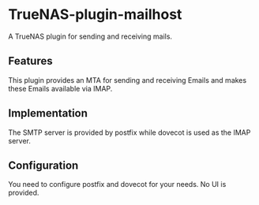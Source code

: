 # TrueNAS-plugin-mailhost
 A TrueNAS plugin for sending and receiving mails.

## Features
This plugin provides an MTA for sending and receiving Emails and makes these Emails available via IMAP.

## Implementation
The SMTP server is provided by postfix while dovecot is used as the IMAP server.

## Configuration
You need to configure postfix and dovecot for your needs. No UI is provided.
